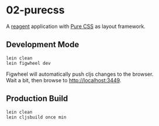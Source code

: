 # 02-purecss


A [reagent](https://github.com/reagent-project/reagent) application
with [Pure CSS](https://purecss.io) as layout framework.

## Development Mode

```
lein clean
lein figwheel dev
```

Figwheel will automatically push cljs changes to the browser.  
Wait a bit, then browse to [http://localhost:3449](http://localhost:3449).

## Production Build

```
lein clean
lein cljsbuild once min
```
